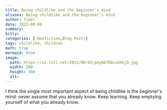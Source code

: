 ```yaml
---
title: Being childlike and the beginner's mind
aliases: Being childlike and the beginner's mind
author: fidel
date: 2022-08-09
summary: 
bitly: 
categories: [ Nonfiction,Blog Posts]
tags: childlike, children
math: true
mermaid: true
image:
  path: https://s2.loli.net/2022/08/02/pmyNATRbLuGhkjD.jpg
  width: 200 
  height: 300 
  alt:
---
```

I think the single most important aspect of being childlike is the beginner's mind: never assume that you already know. Keep learning. Keep emptying yourself of what you already know.